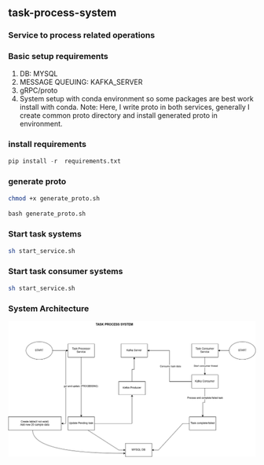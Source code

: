 ## task-process-system
### Service to process related operations 

### Basic setup requirements

1. DB: MYSQL
2. MESSAGE QUEUING:  KAFKA_SERVER
3. gRPC/proto
4. System setup with conda environment so some packages are best work install with conda. 
Note: Here, I write proto in both services, generally I create common proto directory and install generated proto in environment.


### install requirements
``` python
pip install -r  requirements.txt
```

### generate proto
``` bash
chmod +x generate_proto.sh
```

``` python
bash generate_proto.sh
```

### Start task systems
```bash
sh start_service.sh
```

### Start task consumer systems
```bash
sh start_service.sh
```

### System Architecture 

![Alt Text](resources/task_system.png)

